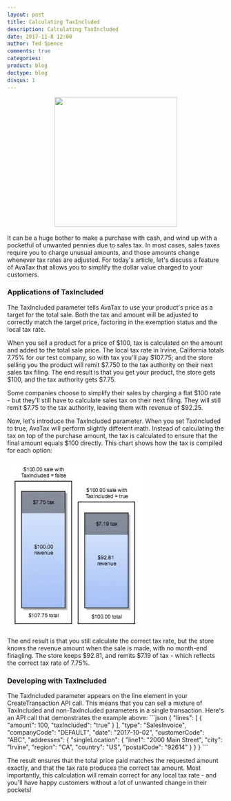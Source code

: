 ```yaml
---
layout: post
title: Calculating TaxIncluded
description: Calculating TaxIncluded    
date: 2017-11-8 12:00
author: Ted Spence
comments: true
categories:
product: blog
doctype: blog
disqus: 1
---
```

<center><img src="/images/calculating-tax-included.jpg" height="300" width="75%"/></center>

It can be a huge bother to make a purchase with cash, and wind up with a pocketful of unwanted pennies due to sales tax.  In most cases, sales taxes require you to charge unusual amounts, and those amounts change whenever tax rates are adjusted.  For today's article, let's discuss a feature of AvaTax that allows you to simplify the dollar value charged to your customers.

<h3>Applications of TaxIncluded</h3>

The TaxIncluded parameter tells AvaTax to use your product's price as a target for the total sale.  Both the tax and amount will be adjusted to correctly match the target price, factoring in the exemption status and the local tax rate.

When you sell a product for a price of $100, tax is calculated on the amount and added to the total sale price.  The local tax rate in Irvine, California totals 7.75% for our test company, so with tax you'll pay $107.75; and the store selling you the product will remit $7.750 to the tax authority on their next sales tax filing.  The end result is that you get your product, the store gets $100, and the tax authority gets $7.75.

Some companies choose to simplify their sales by charging a flat $100 rate - but they'll still have to calculate sales tax on their next filing.  They will still remit $7.75 to the tax authority, leaving them with revenue of $92.25.

Now, let's introduce the TaxIncluded parameter.  When you set TaxIncluded to true, AvaTax will perform slightly different math.  Instead of calculating the tax on top of the purchase amount, the tax is calculated to ensure that the final amount equals $100 directly.  This chart shows how the tax is compiled for each option:

<img src="/images/calculating-taax-included.png"/>


The end result is that you still calculate the correct tax rate, but the store knows the revenue amount when the sale is made, with no month-end finagling. The store keeps $92.81, and remits $7.19 of tax - which reflects the correct tax rate of 7.75%.

<h3>Developing with TaxIncluded</h3>
The TaxIncluded parameter appears on the line element in your CreateTransaction API call.  This means that you can sell a mixture of TaxIncluded and non-TaxIncluded parameters in a single transaction.  Here's an API call that demonstrates the example above:
```json
{
  "lines": [
    {
      "amount": 100,
      "taxIncluded": "true"
    }
  ],
  "type": "SalesInvoice",
  "companyCode": "DEFAULT",
  "date": "2017-10-02",
  "customerCode": "ABC",
  "addresses": {
    "singleLocation": {
      "line1": "2000 Main Street",
      "city": "Irvine",
      "region": "CA",
      "country": "US",
      "postalCode": "92614"
    }
  }
}
```

The result ensures that the total price paid matches the requested amount exactly, and that the tax rate produces the correct tax amount.  Most importantly, this calculation will remain correct for any local tax rate - and you'll have happy customers without a lot of unwanted change in their pockets!